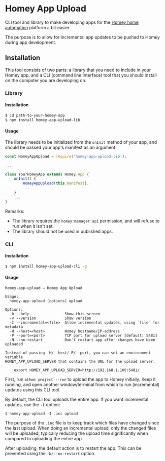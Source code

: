 # Homey App Upload

CLI tool and library to make developing apps for the [Homey home automation](http://athom.com) platform a bit easier.

The purpose is to allow for incremental app updates to be pushed to Homey during app development.

## Installation

This tool consists of two parts: a library that you need to include in your Homey app, and a CLI (command line interface) tool that you should install on the computer you are developing on.

### Library

#### Installation

```bash
$ cd path-to-your-homey-app
$ npm install homey-app-upload-lib
```

#### Usage

The library needs to be initialized from the `onInit` method of your app, and should be passed your app's manifest as an argument:

```javascript
const HomeyAppUpload = require('homey-app-upload-lib');

...

class YourHomeyApp extends Homey.App {
    onInit() {
        HomeyAppUpload(this.manifest);
        ...
    }
    ...
}
```

Remarks:
* The library requires the `homey:manager:api` permission, and will refuse to run when it isn't set.
* The library should not be used in published apps.

### CLI

#### Installation

```bash
$ npm install homey-app-upload-cli -g
```

#### Usage

```
homey-app-upload – Homey App Upload

Usage:
  homey-app-upload [options] upload

Options:
  -h --help                Show this screen
  -v --version             Show version
  -I --incremental=<file>  Allow incremental updates, using `file` for metadata
  -H --host=<host>         Homey hostname/IP-address
  -P --port=<port>         TCP port for upload server [default: 5481]
  -N --no-restart          Don't restart app after changes have been uploaded

Instead of passing -H/--host/-P/--port, you can set an environment variable
HOMEY_APP_UPLOAD_SERVER that contains the URL for the upload server:

    export HOMEY_APP_UPLOAD_SERVER=http://192.168.1.100:5481/
```

First, run `athom project --run` to upload the app to Homey initially. Keep it running, and open another window/terminal from which to run (incremental) updates using this CLI tool.

By default, the CLI tool uploads the entire app. If you want incremental updates, use the `-I` option:

```
$ homey-app-upload -I .inc upload
```

The purpose of the `.inc` file is to keep track which files have changed since the last upload. When doing an incremental upload, only the changed files will be uploaded, typically reducing the upload time significantly when compared to uploading the entire app.

After uploading, the default action is to restart the app. This can be prevented using the `-N/--no-restart` option.
